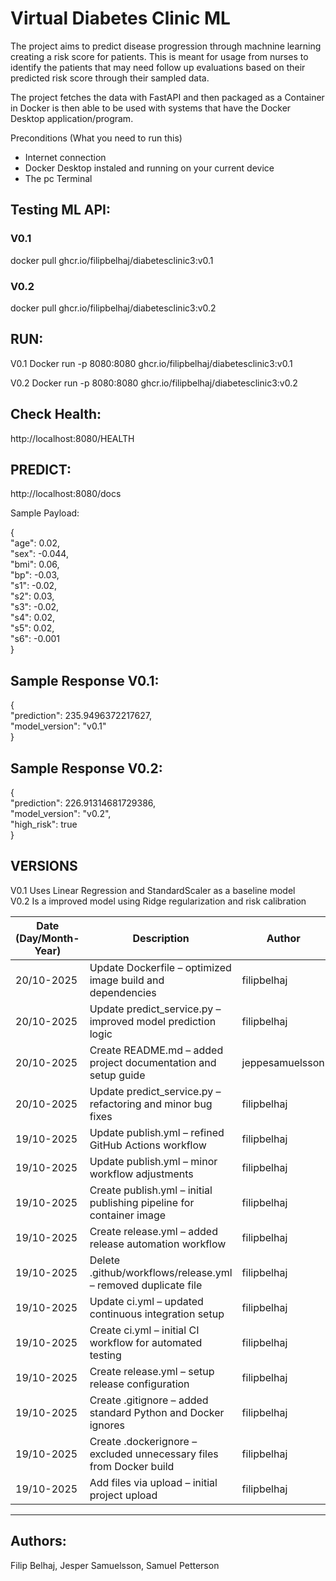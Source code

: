 # Virtual Diabetes Clinic ML

The project aims to predict disease progression through machnine learning creating a risk score for patients. This is meant for usage from nurses to identify the patients that may need follow up evaluations based on their predicted risk score through their sampled data.

The project fetches the data with FastAPI and then packaged as a Container in Docker is then able to be used with systems that have the Docker Desktop application/program.

Preconditions (What you need to run this) <br>
- Internet connection
- Docker Desktop instaled and running on your current device 
- The pc Terminal

## Testing ML API: 

### V0.1
docker pull ghcr.io/filipbelhaj/diabetesclinic3:v0.1

### V0.2
docker pull ghcr.io/filipbelhaj/diabetesclinic3:v0.2

## RUN:

V0.1
Docker run -p 8080:8080 ghcr.io/filipbelhaj/diabetesclinic3:v0.1

V0.2
Docker run -p 8080:8080 ghcr.io/filipbelhaj/diabetesclinic3:v0.2

## Check Health: 
http://localhost:8080/HEALTH

## PREDICT:
http://localhost:8080/docs

Sample Payload:

{ <br>
"age": 0.02, <br>
"sex": -0.044, <br>
"bmi": 0.06, <br>
"bp": -0.03, <br>
"s1": -0.02, <br>
"s2": 0.03, <br>
"s3": -0.02,<br>
"s4": 0.02, <br>
"s5": 0.02, <br>
"s6": -0.001 <br>
}

## Sample Response V0.1:

{<br>
  "prediction": 235.9496372217627,<br>
  "model_version": "v0.1"<br>
}

## Sample Response V0.2:

{<br>
  "prediction": 226.91314681729386,<br>
  "model_version": "v0.2",<br>
  "high_risk": true<br>
}

## VERSIONS
V0.1 Uses Linear Regression and StandardScaler as a baseline model <br>
V0.2 Is a improved model using Ridge regularization and risk calibration <br>


| Date (Day/Month-Year) | Description | Author | Status |
|------------------------|-------------|---------|---------|
| 20/10-2025 | Update Dockerfile – optimized image build and dependencies | filipbelhaj | ✅ Verified |
| 20/10-2025 | Update predict_service.py – improved model prediction logic | filipbelhaj | ✅ Verified |
| 20/10-2025 | Create README.md – added project documentation and setup guide | jeppesamuelsson | ✅ Verified |
| 20/10-2025 | Update predict_service.py – refactoring and minor bug fixes | filipbelhaj | ✅ Verified |
| 19/10-2025 | Update publish.yml – refined GitHub Actions workflow | filipbelhaj | ✅ Verified |
| 19/10-2025 | Update publish.yml – minor workflow adjustments | filipbelhaj | ✅ Verified |
| 19/10-2025 | Create publish.yml – initial publishing pipeline for container image | filipbelhaj | ✅ Verified |
| 19/10-2025 | Create release.yml – added release automation workflow | filipbelhaj | ✅ Verified |
| 19/10-2025 | Delete .github/workflows/release.yml – removed duplicate file | filipbelhaj | ✅ Verified |
| 19/10-2025 | Update ci.yml – updated continuous integration setup | filipbelhaj | ✅ Verified |
| 19/10-2025 | Create ci.yml – initial CI workflow for automated testing | filipbelhaj | ✅ Verified |
| 19/10-2025 | Create release.yml – setup release configuration | filipbelhaj | ✅ Verified |
| 19/10-2025 | Create .gitignore – added standard Python and Docker ignores | filipbelhaj | ✅ Verified |
| 19/10-2025 | Create .dockerignore – excluded unnecessary files from Docker build | filipbelhaj | ✅ Verified |
| 19/10-2025 | Add files via upload – initial project upload | filipbelhaj | ✅ Verified |

---

## Authors:
Filip Belhaj, Jesper Samuelsson, Samuel Petterson





